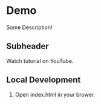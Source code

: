 # Demo

Some Description!

## Subheader

Watch tutorial on YouTube.

## Local Development

1. Open index.html in your brower.
